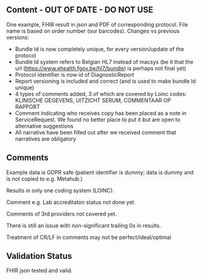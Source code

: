 ## Content  - OUT OF DATE - DO NOT USE

One example, FHIR result in json and PDF of corresponding protocol.  File name is  based on order number (our barcodes).
Changes vs previous versions:

- Bundle Id is now completely unique, for every version/update of the protocol
- Bundle Id system refers to Belgian HL7 instead of macsys (be it that the url (https://www.ehealth.fgov.be/hl7/bundle) is perhaps not final yet)
- Protocol identifier is now id of DiagnosticReport
- Report versioning is included and correct (and is used to make bundle Id unique)
- 4 types of comments added, 3 of which are covered by Loinc codes: KLINISCHE GEGEVENS, UITZICHT SERUM, COMMENTAAR OP RAPPORT
- Comment indicating who receives copy has been placed as a note in ServiceRequest.  We found no better place to put it but are open to alternative suggestions
- All narrative have been filled out after we received comment that narratives are obligatory

## Comments

Example data is GDPR safe (patient identifier is dummy; data is dummy and is not copied to e.g. Metahub.)

Results in only one coding system (LOINC).

Comment e.g. Lab accreditaton status not done yet.

Comments of 3rd providers not covered yet.

There is still an issue with non-significant trailing 0s in results.

Treatment of CR/LF in comments may not be perfect/ideal/optimal

## Validation Status

FHIR json tested and valid.
